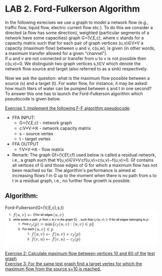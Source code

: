 # LAB 2. Ford-Fulkerson Algorithm

In the following exrecises we use a graph to model a network flow (e.g., traffic flow, liquid flow, electric current flow etc.). To do this we consider a directed (a flow has some direction), weighted (particular segments of a network have some capacities) graph G=(V,E,c), where c stands for a capacity matrix such that for each pair of graph vertices (u,v)∈V×V a capacity (maximum flow) between u and v, c(u,w), is given (in other words, a maximum transfer allowed for a given "channel").  
If u and v are not connected  or transfer from  u to v is not possible then c(u,v)=0. We distinguish two graph vertices s,t∈V which denote the network flow source and target (also referred to as a sink) respectively.  

Now we ask the question: what is the maximum flow possible between a source (s) and a target (t). For water flow, for instance, it may be asked: how much liters of water can be pumped between s and t in one second? To answer this one has to launch the Ford-Fulkerson algorithm which pseudocode is given below.

[Exercise 1: Implement the following F-F algorithm pseudocode](exc1/):
  - FFA INPUT:
    - G=(V,E,c) - network graph
    - c:V×V→ℝ - network capacity matrix
    - s - source vertex
    - t - target vertex
  - FFA OUTPUT
    - f:V×V→ℝ - flow matrix
  - Remark: The graph Gf=(V,Ef,cf) used below is called a residual network, i.e., a graph such that  ∀(u,v)∈V×V:cf(u,v)=c(u,v)−f(u,v)>0. Gf contains all vertices of G and those edges of G for which a maximum flow has not been reached so far. The algorithm's performance is aimed at increasing flows f in G up to the moment when there is no path from s to t in a residual graph, i.e., no further flow growth is possible.

## Algorithm:

Ford–Fulkerson(G=(V,E,c),s,t)
![](alg1.png)

[Exercise 2: Calculate maximum flow between vertices 10 and  60 of the](exc2/) [test graph](graf1.txt)  
[Exercise 3: For the same test graph  find a target vertex  for which the maximum flow from the source s=10
 is reached.](exc3/)

